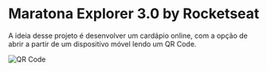 # Maratona Explorer 3.0 by Rocketseat

A ideia desse projeto é desenvolver um cardápio online, com a opção de abrir a partir de um dispositivo móvel lendo um QR Code.

![QR Code]()

